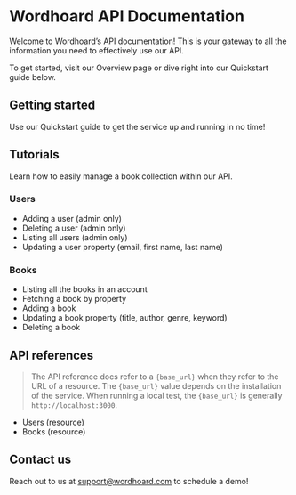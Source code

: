 
# Wordhoard API Documentation

Welcome to Wordhoard’s API documentation! This is your gateway to all the information you need to effectively use our API.

To get started, visit our Overview page or dive right into our Quickstart guide below.

## Getting started

Use our Quickstart guide to get the service up and running in no time!

## Tutorials

Learn how to easily manage a book collection within our API.

### Users

* Adding a user (admin only)
* Deleting a user (admin only)
* Listing all users (admin only)
* Updating a user property (email, first name, last name)

### Books

* Listing all the books in an account
* Fetching a book by property
* Adding a book
* Updating a book property (title, author, genre, keyword)
* Deleting a book

## API references

> The API reference docs refer to a `{base_url}` when they refer to the URL of a resource. The `{base_url}` value depends on the installation of the service. When running a local test, the `{base_url}` is generally `http://localhost:3000`.

* Users (resource)
* Books (resource)

## Contact us

Reach out to us at [support@wordhoard.com](mailto:support@wordhoard.com) to schedule a demo!
